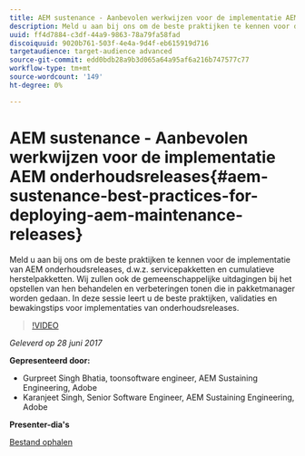 ```yaml
---
title: AEM sustenance - Aanbevolen werkwijzen voor de implementatie AEM onderhoudsreleases
description: Meld u aan bij ons om de beste praktijken te kennen voor de implementatie van AEM onderhoudsreleases, d.w.z. servicepakketten en cumulatieve herstelpakketten. Wij zullen ook de gemeenschappelijke uitdagingen bij het opstellen van hen behandelen en verbeteringen tonen die in pakketmanager worden gedaan. In deze sessie leert u de beste praktijken, validaties en bewakingstips voor implementaties van onderhoudsreleases.
uuid: ff4d7884-c3df-44a9-9863-78a79fa58fad
discoiquuid: 9020b761-503f-4e4a-9d4f-eb615919d716
targetaudience: target-audience advanced
source-git-commit: edd0bdb28a9b3d065a64a95af6a216b747577c77
workflow-type: tm+mt
source-wordcount: '149'
ht-degree: 0%

---
```


# AEM sustenance - Aanbevolen werkwijzen voor de implementatie AEM onderhoudsreleases{#aem-sustenance-best-practices-for-deploying-aem-maintenance-releases}

Meld u aan bij ons om de beste praktijken te kennen voor de implementatie van AEM onderhoudsreleases, d.w.z. servicepakketten en cumulatieve herstelpakketten. Wij zullen ook de gemeenschappelijke uitdagingen bij het opstellen van hen behandelen en verbeteringen tonen die in pakketmanager worden gedaan. In deze sessie leert u de beste praktijken, validaties en bewakingstips voor implementaties van onderhoudsreleases.

>[!VIDEO](https://video.tv.adobe.com/v/18982/?quality=9)

*Geleverd op 28 juni 2017*

**Gepresenteerd door:**

* Gurpreet Singh Bhatia, toonsoftware engineer, AEM Sustaining Engineering, Adobe
* Karanjeet Singh, Senior Software Engineer, AEM Sustaining Engineering, Adobe

**Presenter-dia&#39;s**

[Bestand ophalen](assets/aem-sustenance-best-practices-gems.pdf)
<!--
[Get back to the Overview](https://helpx.adobe.com/experience-manager/kt/eseminars/gems/aem-index.html)
-->
